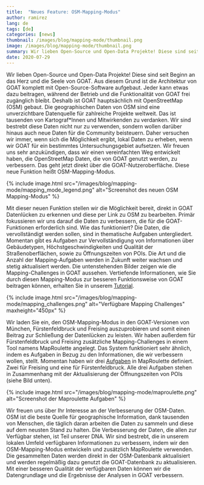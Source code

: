 ```yaml
---
title:  "Neues Feature: OSM-Mapping-Modus"
author: ramirez
lang: de
tags: [de]
categories: [news]
thumbnail: /images/blog/mapping-mode/thumbnail.png
image: /images/blog/mapping-mode/thumbnail.png
summary: Wir lieben Open-Source und Open-Data Projekte! Diese sind seit Beginn an das Herz und die Seele von GOAT. Angetrieben durch diesen Enthusiasmus haben wir ein neues Feature in GOAT entwickelt, das Mapping Challenges anzeigt und Nutzer somit anregt, Datenlücken in OSM zu schließen.
date: 2020-07-29
---
```

Wir lieben Open-Source und Open-Data Projekte! Diese sind seit Beginn an das Herz und die Seele von GOAT. Aus diesem Grund ist die Architektur von GOAT komplett mit Open-Source-Software aufgebaut. Jeder kann etwas dazu beitragen, während der Betrieb und die Funktionalität von GOAT frei zugänglich bleibt. Deshalb ist GOAT hauptsächlich mit OpenStreetMap (OSM) gebaut. Die geographischen Daten von OSM sind eine unverzichtbare Datenquelle für zahlreiche Projekte weltweit. Das ist tausenden von Kartograf*Innen und Mitwirkenden zu verdanken. Wir sind bestrebt diese Daten nicht nur zu verwenden, sondern wollen darüber hinaus auch neue Daten für die Community beisteuern. Daher versuchen wir immer, wenn sich die Möglichkeit ergibt, lokal Daten zu erheben, wenn wir GOAT für ein bestimmtes Untersuchungsgebiet aufsetzen. Wir freuen uns sehr anzukündigen, dass wir einen vereinfachten Weg entwickelt haben, die OpenStreetMap Daten, die von GOAT genutzt werden, zu verbessern. Das geht jetzt direkt über die GOAT-Nutzeroberfläche. Diese neue Funktion heißt OSM-Mapping-Modus.

{% include image.html src="/images/blog/mapping-mode/mapping_mode_legend.png" alt="Screenshot des neuen OSM Mapping-Modus" %}

Mit dieser neuen Funktion stellen wir die Möglichkeit bereit, direkt in GOAT Datenlücken zu erkennen und diese per Link zu OSM zu bearbeiten. Primär fokussieren wir uns darauf die Daten zu verbessern, die für die GOAT-Funktionen erforderlich sind. Wie das funktioniert? Die Daten, die vervollständigt werden sollen, sind in thematische Aufgaben untergliedert. Momentan gibt es Aufgaben zur Vervollständigung von Informationen über Gebäudetypen, Höchstgeschwindigkeiten und Qualität der Straßenoberflächen, sowie zu Öffnungszeiten von POIs. Die Art und die Anzahl der Mapping-Aufgaben werden in Zukunft weiter wachsen und stetig aktualisiert werden. Die untenstehenden Bilder zeigen wie die Mapping-Challenges in GOAT aussehen. Vertiefende Informationen, wie Sie durch diesen Mapping-Modus zur besseren Funktionsweise von GOAT beitragen können, erhalten Sie in unserem [Tutorial](../docs/osm_tutorial/).

{% include image.html src="/images/blog/mapping-mode/mapping_challenges.png" alt="Verfügbare Mapping Challenges" maxheight="450px" %}

Wir laden Sie ein, den OSM-Mapping-Modus in den GOAT-Versionen von München, Fürstenfeldbruck und Freising auszuprobieren und somit einen Beitrag zur Schließung der Datenlücken zu leisten. Wir haben außerdem für Fürstenfeldbruck und Freising zusätzliche Mapping-Challenges in einem Tool namens MapRoulette angelegt. Das System funktioniert sehr ähnlich, indem es Aufgaben in Bezug zu den Informationen, die wir verbessern wollen, stellt. Momentan haben wir drei [Aufgaben](https://maproulette.org/browse/challenges?project=GOAT) in MapRoulette definiert. Zwei für Freising und eine für Fürstenfeldbruck. Alle drei Aufgaben stehen in Zusammenhang mit der Aktualisierung der Öffnungszeiten von POIs (siehe Bild unten). 

{% include image.html src="/images/blog/mapping-mode/maproulette.png" alt="Screenshot der Maproulette Aufgaben" %}

Wir freuen uns über Ihr Interesse an der Verbesserung der OSM-Daten. OSM ist die beste Quelle für geographische Information, dank tausenden von Menschen, die täglich daran arbeiten die Daten zu sammeln und diese auf dem neusten Stand zu halten. Die Verbesserung der Daten, die allen zur Verfügbar stehen, ist Teil unserer DNA. Wir sind bestrebt, die in unserem lokalen Umfeld verfügbaren Informationen zu verbessern, indem wir den OSM-Mapping-Modus entwickeln und zusätzlich MapRoulette verwenden. Die gesammelten Daten werden direkt in der OSM-Datenbank aktualisiert und werden regelmäßig dazu genutzt die GOAT-Datenbank zu aktualisieren. Mit einer besseren Qualität der verfügbaren Daten können wir die Datengrundlage und die Ergebnisse der Analysen in GOAT verbessern. 